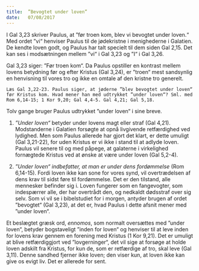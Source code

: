 ```yaml
---
title:  ”Bevogtet under loven”
date:   07/08/2017
---
```


I Gal 3,23 skriver Paulus, at ”før troen kom, blev vi bevogtet under loven.“ Med ordet ”vi“ henviser Paulus til de jødekristne i menighederne i Galatien. De kendte loven godt, og Paulus har talt specielt til dem siden Gal 2,15. Det kan ses i modsætningen mellem ”vi“ i Gal 3,23 og ”I“ i Gal 3,26.

Gal 3,23 siger: ”Før troen kom“. Da Paulus opstiller en kontrast mellem lovens betydning før og efter Kristus (Gal 3,24), er ”troen“ mest sandsynlig en henvisning til vores tro og ikke en omtale af den kristne tro generelt.

`Læs Gal 3,22-23. Paulus siger, at jøderne ”blev bevogtet under loven“ før Kristus kom. Hvad mener han med udtrykket ”under loven“? Sml. med Rom 6,14-15; 1 Kor 9,20; Gal 4,4-5. Gal 4,21; Gal 5,18.`

Tolv gange bruger Paulus udtrykket ”under loven“ i sine breve.

1. *”Under loven“* betyder under lovens magt eller straf (Gal 4,21). Modstanderne i Galatien forsøgte at opnå livgivende retfærdighed ved lydighed. Men som Paulus allerede har gjort det klart, er dette umuligt (Gal 3,21-22), for uden Kristus er vi ikke i stand til at adlyde loven. Paulus vil senere til og med påpege, at galaterne i virkelighed fornægtede Kristus ved at ønske at være under loven (Gal 5,2-4).

2. *”Under loven“ indbefatter, at man er under dens fordømmelse*
(Rom 6,14-15). Fordi loven ikke kan sone for vores synd, vil overtrædelsen af dens krav til sidst føre til fordømmelse. Det er den tilstand, alle mennesker befinder sig i. Loven fungerer som en fangevogter, som indespærrer alle, der har overtrådt den, og nedkaldt dødsstraf over sig selv. Som vi vil se i bibelstudiet for i morgen, antyder brugen af ordet ”bevogtet“ (Gal 3,23), at det er, hvad Paulus i dette afsnit mener med ”under loven“.

Et beslægtet græsk ord, *ennomos*, som normalt oversættes med ”under loven“, betyder bogstaveligt ”inden for loven“ og henviser til at leve inden for lovens krav gennem en forening med Kristus (1 Kor 9,21). Det er umuligt at blive retfærdiggjort ved ”lovgerninger“, det vil sige at forsøge at holde loven adskilt fra Kristus, for kun de, som er retfærdige af tro, skal leve (Gal 3,11). Denne sandhed fjerner ikke loven; den viser kun, at loven ikke kan give os evigt liv. Det er allerede for sent.
